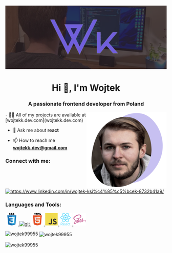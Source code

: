 ![background](/main.png)
<h1 align="center">Hi 👋, I'm <span color="green">Wojtek</span></h1>
<h3 align="center">A passionate frontend developer from Poland</h3>
<img align="right" width=250 src="/photo-about.png">
- 👨‍💻 All of my projects are available at [wojtekk.dev.com](wojtekk.dev.com)

- 💬 Ask me about **react**

- 📫 How to reach me **wojtekk.dev@gmail.com**

<h3 align="left">Connect with me:</h3>
<p align="left">
<a href="https://linkedin.com/in/https://www.linkedin.com/in/wojtek-ksi%c4%85%c5%bcek-8732b41a9/" target="blank"><img align="center" src="https://raw.githubusercontent.com/rahuldkjain/github-profile-readme-generator/master/src/images/icons/Social/linked-in-alt.svg" alt="https://www.linkedin.com/in/wojtek-ksi%c4%85%c5%bcek-8732b41a9/" height="30" width="40" /></a>
</p>

<h3 align="left">Languages and Tools:</h3>
<p align="left"> <a href="https://www.w3schools.com/css/" target="_blank" rel="noreferrer"> <img src="https://raw.githubusercontent.com/devicons/devicon/master/icons/css3/css3-original-wordmark.svg" alt="css3" width="40" height="40"/> </a> <a href="https://git-scm.com/" target="_blank" rel="noreferrer"> <img src="https://www.vectorlogo.zone/logos/git-scm/git-scm-icon.svg" alt="git" width="40" height="40"/> </a> <a href="https://www.w3.org/html/" target="_blank" rel="noreferrer"> <img src="https://raw.githubusercontent.com/devicons/devicon/master/icons/html5/html5-original-wordmark.svg" alt="html5" width="40" height="40"/> </a> <a href="https://developer.mozilla.org/en-US/docs/Web/JavaScript" target="_blank" rel="noreferrer"> <img src="https://raw.githubusercontent.com/devicons/devicon/master/icons/javascript/javascript-original.svg" alt="javascript" width="40" height="40"/> </a> <a href="https://reactjs.org/" target="_blank" rel="noreferrer"> <img src="https://raw.githubusercontent.com/devicons/devicon/master/icons/react/react-original-wordmark.svg" alt="react" width="40" height="40"/> </a> <a href="https://sass-lang.com" target="_blank" rel="noreferrer"> <img src="https://raw.githubusercontent.com/devicons/devicon/master/icons/sass/sass-original.svg" alt="sass" width="40" height="40"/> </a> </p>

<p><img align="left" src="https://github-readme-stats.vercel.app/api/top-langs?username=wojtek99955&show_icons=true&locale=en&layout=compact&theme=tokyonight"" alt="wojtek99955" /></p>

<p>&nbsp;<img align="center" src="https://github-readme-stats.vercel.app/api?username=wojtek99955&show_icons=true&locale=en&theme=tokyonight" alt="wojtek99955" /></p>

<p><img align="center" src="https://github-readme-streak-stats.herokuapp.com/?user=wojtek99955&&theme=tokyonight" alt="wojtek99955" /></p>
